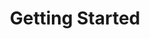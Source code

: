 ---
title: Getting Started
position: 1.02
content_markdown: >-
  ![API Image](/images/logo.png){: .img-responsive}


  ###### Welcome to the API documentation page

  ###### Here's a diagram of how Nodes and Relationships work:

  ![API Image](/images/nodes_and_rel.png){: .img-responsive}<br>Here's another
  image: ![API Image](/images/allservices_diagram.png){: .img-responsive}

  ### This API document is designed for those interested in developing for the
  platform.

  ### This API is still under development and is a work in progress.


  ![API Image](/images/nodes_and_rel.png){: .img-responsive}<br>Here's another
  image: ![API Image](/images/allservices_diagram.png){: .img-responsive}


  ###### This API document is designed for those interested in developing for
  the platform.


  This API is still under development and is a work in progress.
left_code_blocks:
  - code_block: |-
      {
        "error": true,
        "message": "error message here"
      }
    title: Response
    language: json
    right_code_blocks:
  - code_block: "{\r\n  \"error\": true,\r\n  \"message\": \"error message here\"\r\n}\r\n\r\n{\r\n    \"message\": \"Internal Server Error\",\r\n    \"request-id\": \"4f6bfd02-e367-4a61-90c7-832d0226dd8c\"\r\n}"
    title: Error Examples
    language: json
right_code_blocks:
  - code_block: |-


      {
        "id": 3,
        "status": "deleted"
      }
    title: Test for image
    language: json
  - code_block: |-


      {
        "error": true,
        "message": "Book doesn't exist"
      }
      ![API Image](/images/logo.png){:class="img-responsive"} 
    title: Error
    language: json
  - code_block: |-


      Here's another one
    title: Another one
    language: json
---